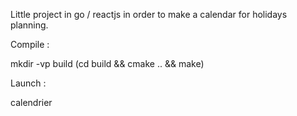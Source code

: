 Little project in go / reactjs in order to make a calendar for holidays planning.

Compile : 

mkdir -vp build
(cd build && cmake .. && make)

Launch :

calendrier
